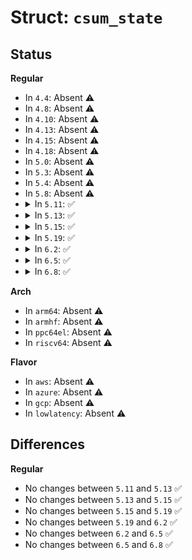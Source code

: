 # Struct: <code>csum_state</code>

## Status
<b>Regular</b>
<ul>
<li>
In <code>4.4</code>: Absent ⚠️
</li>
<li>
In <code>4.8</code>: Absent ⚠️
</li>
<li>
In <code>4.10</code>: Absent ⚠️
</li>
<li>
In <code>4.13</code>: Absent ⚠️
</li>
<li>
In <code>4.15</code>: Absent ⚠️
</li>
<li>
In <code>4.18</code>: Absent ⚠️
</li>
<li>
In <code>5.0</code>: Absent ⚠️
</li>
<li>
In <code>5.3</code>: Absent ⚠️
</li>
<li>
In <code>5.4</code>: Absent ⚠️
</li>
<li>
In <code>5.8</code>: Absent ⚠️
</li>
<li>
<details>
<summary>In <code>5.11</code>: ✅</summary>

```c
struct csum_state {
    __wsum csum;
    size_t off;
};
```
</details>
</li>
<li>
<details>
<summary>In <code>5.13</code>: ✅</summary>

```c
struct csum_state {
    __wsum csum;
    size_t off;
};
```
</details>
</li>
<li>
<details>
<summary>In <code>5.15</code>: ✅</summary>

```c
struct csum_state {
    __wsum csum;
    size_t off;
};
```
</details>
</li>
<li>
<details>
<summary>In <code>5.19</code>: ✅</summary>

```c
struct csum_state {
    __wsum csum;
    size_t off;
};
```
</details>
</li>
<li>
<details>
<summary>In <code>6.2</code>: ✅</summary>

```c
struct csum_state {
    __wsum csum;
    size_t off;
};
```
</details>
</li>
<li>
<details>
<summary>In <code>6.5</code>: ✅</summary>

```c
struct csum_state {
    __wsum csum;
    size_t off;
};
```
</details>
</li>
<li>
<details>
<summary>In <code>6.8</code>: ✅</summary>

```c
struct csum_state {
    __wsum csum;
    size_t off;
};
```
</details>
</li>
</ul>
<b>Arch</b>
<ul>
<li>
In <code>arm64</code>: Absent ⚠️
</li>
<li>
In <code>armhf</code>: Absent ⚠️
</li>
<li>
In <code>ppc64el</code>: Absent ⚠️
</li>
<li>
In <code>riscv64</code>: Absent ⚠️
</li>
</ul>
<b>Flavor</b>
<ul>
<li>
In <code>aws</code>: Absent ⚠️
</li>
<li>
In <code>azure</code>: Absent ⚠️
</li>
<li>
In <code>gcp</code>: Absent ⚠️
</li>
<li>
In <code>lowlatency</code>: Absent ⚠️
</li>
</ul>

## Differences
<b>Regular</b>
<ul>
<li>
No changes between <code>5.11</code> and <code>5.13</code> ✅
</li>
<li>
No changes between <code>5.13</code> and <code>5.15</code> ✅
</li>
<li>
No changes between <code>5.15</code> and <code>5.19</code> ✅
</li>
<li>
No changes between <code>5.19</code> and <code>6.2</code> ✅
</li>
<li>
No changes between <code>6.2</code> and <code>6.5</code> ✅
</li>
<li>
No changes between <code>6.5</code> and <code>6.8</code> ✅
</li>
</ul>
